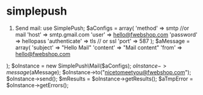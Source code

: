 # simplepush

1. Send mail:
use SimplePush;
$aConfigs = array(
	'method' => smtp //or mail
    'host' => smtp.gmail.com
    'user' => hello@fwebshop.com
    'password' => hellopass
    'authenticate' => tls // or ssl
    'port' => 587
);
$aMessage = array(
	'subject' => "Hello Mail"
    'content' => "Mail content"
    'from' => hello@fwebshop.com

);
$oInstance = new SimplePush\Mail($aConfigs);
$oInstance->message($aMessage);
$oInstance->to("nicetomeetyou@fwebshop.com");
$oInstance->send();
$mResults = $oInstance->getResults();
$aTmpError = $oInstance->getErrors();
